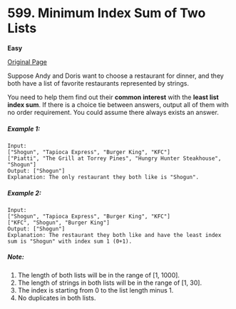 # 599. Minimum Index Sum of Two Lists

**Easy**

[Original Page](https://leetcode.com/problems/minimum-index-sum-of-two-lists/)

Suppose Andy and Doris want to choose a restaurant for dinner, and they both have a list of favorite restaurants represented by strings.

You need to help them find out their __common interest__ with the __least list index sum__. If there is a choice tie between answers, output all of them with no order requirement. You could assume there always exists an answer.

##### Example 1:
```
Input:
["Shogun", "Tapioca Express", "Burger King", "KFC"]
["Piatti", "The Grill at Torrey Pines", "Hungry Hunter Steakhouse", "Shogun"]
Output: ["Shogun"]
Explanation: The only restaurant they both like is "Shogun".
```

##### Example 2:
```
Input:
["Shogun", "Tapioca Express", "Burger King", "KFC"]
["KFC", "Shogun", "Burger King"]
Output: ["Shogun"]
Explanation: The restaurant they both like and have the least index sum is "Shogun" with index sum 1 (0+1).
```

##### Note:
1. The length of both lists will be in the range of [1, 1000].
2. The length of strings in both lists will be in the range of [1, 30].
3. The index is starting from 0 to the list length minus 1.
4. No duplicates in both lists.